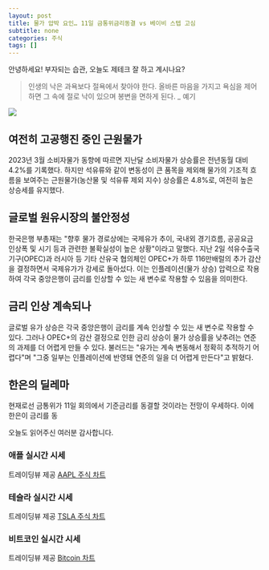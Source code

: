 ```yaml
---
layout: post
title: 물가 압박 요인… 11일 금통위금리동결 vs 베이비 스텝 고심
subtitle: none
categories: 주식
tags: []
---
```


안녕하세요! 부자되는 습관, 오늘도 제테크 잘 하고 계시나요?

> 인생의 낙은 과욕보다 절욕에서 찾아야 한다. 올바른 마음을 가지고 욕심을 제어하면 그 속에 절로 낙이 있으며 봉변을 면하게 된다. _ 예기






![](https://source.unsplash.com/800x450/?luxury)

##  여전히 고공행진 중인 근원물가

2023년 3월 소비자물가 동향에 따르면 지난달 소비자물가 상승률은 전년동월 대비 4.2%를 기록했다. 하지만 석유류와 같이 변동성이 큰 품목을 제외해 물가의 기조적 흐름을 보여주는 근원물가(농산물 및 석유류 제외 지수) 상승률은 4.8%로, 여전히 높은 상승세를 유지했다.

## 글로벌 원유시장의 불안정성

한국은행 부총재는 "향후 물가 경로상에는 국제유가 추이, 국내외 경기흐름, 공공요금 인상폭 및 시기 등과 관련한 불확실성이 높은 상황"이라고 말했다. 지난 2일 석유수출국기구(OPEC)과 러시아 등 기타 산유국 협의체인 OPEC+가 하루 116만배럴의 추가 감산을 결정하면서 국제유가가 강세로 돌아섰다. 이는 인플레이션(물가 상승) 압력으로 작용하여 각국 중앙은행이 금리를 인상할 수 있는 새 변수로 작용할 수 있음을 의미한다.

## 금리 인상 계속되나

글로벌 유가 상승은 각국 중앙은행이 금리를 계속 인상할 수 있는 새 변수로 작용할 수 있다. 그러나 OPEC+의 감산 결정으로 인한 금리 상승이 물가 상승률을 낮추려는 연준의 과제를 더 어렵게 만들 수 있다. 불러드는 "유가는 계속 변동해서 정확히 추적하기 어렵다"며 "그중 일부는 인플레이션에 반영돼 연준의 일을 더 어렵게 만든다"고 밝혔다.

## 한은의 딜레마

현재로선 금통위가 11일 회의에서 기준금리를 동결할 것이라는 전망이 우세하다. 이에 한은이 금리를 동

오늘도 읽어주신 여러분 감사합니다.

### 애플 실시간 시세


<!-- TradingView Widget BEGIN -->
<div class="tradingview-widget-container">
  <div id="tradingview_6a264"></div>
  <div class="tradingview-widget-copyright">트레이딩뷰 제공 <a href="https://kr.tradingview.com/symbols/NASDAQ-AAPL/" rel="noopener" target="_blank"><span class="blue-text">AAPL 주식 차트</span></a></div>
  <script type="text/javascript" src="https://s3.tradingview.com/tv.js"></script>
  <script type="text/javascript">
  new TradingView.widget(
  {
  "autosize": true,
  "symbol": "NASDAQ:AAPL",
  "interval": "D",
  "timezone": "Asia/Seoul",
  "theme": "light",
  "style": "1",
  "locale": "kr",
  "toolbar_bg": "#f1f3f6",
  "enable_publishing": false,
  "hide_top_toolbar": true,
  "hide_legend": true,
  "save_image": false,
  "container_id": "tradingview_6a264"
}
  );
  </script>
</div>
<!-- TradingView Widget END -->


### 테슬라 실시간 시세


<!-- TradingView Widget BEGIN -->
<div class="tradingview-widget-container">
  <div id="tradingview_39d77"></div>
  <div class="tradingview-widget-copyright">트레이딩뷰 제공 <a href="https://kr.tradingview.com/symbols/NASDAQ-TSLA/" rel="noopener" target="_blank"><span class="blue-text">TSLA 주식 차트</span></a></div>
  <script type="text/javascript" src="https://s3.tradingview.com/tv.js"></script>
  <script type="text/javascript">
  new TradingView.widget(
  {
  "autosize": true,
  "symbol": "NASDAQ:TSLA",
  "interval": "D",
  "timezone": "Asia/Seoul",
  "theme": "light",
  "style": "1",
  "locale": "kr",
  "toolbar_bg": "#f1f3f6",
  "enable_publishing": false,
  "hide_top_toolbar": true,
  "hide_legend": true,
  "save_image": false,
  "container_id": "tradingview_39d77"
}
  );
  </script>
</div>
<!-- TradingView Widget END -->


### 비트코인 실시간 시세


<!-- TradingView Widget BEGIN -->
<div class="tradingview-widget-container">
  <div id="tradingview_3f91e"></div>
  <div class="tradingview-widget-copyright">트레이딩뷰 제공 <a href="https://kr.tradingview.com/symbols/BTCUSD/?exchange=BITSTAMP" rel="noopener" target="_blank"><span class="blue-text">Bitcoin 차트</span></a></div>
  <script type="text/javascript" src="https://s3.tradingview.com/tv.js"></script>
  <script type="text/javascript">
  new TradingView.widget(
  {
  "autosize": true,
  "symbol": "BITSTAMP:BTCUSD",
  "interval": "D",
  "timezone": "Asia/Seoul",
  "theme": "light",
  "style": "1",
  "locale": "kr",
  "toolbar_bg": "#f1f3f6",
  "enable_publishing": false,
  "hide_top_toolbar": true,
  "hide_legend": true,
  "save_image": false,
  "container_id": "tradingview_3f91e"
}
  );
  </script>
</div>
<!-- TradingView Widget END -->

